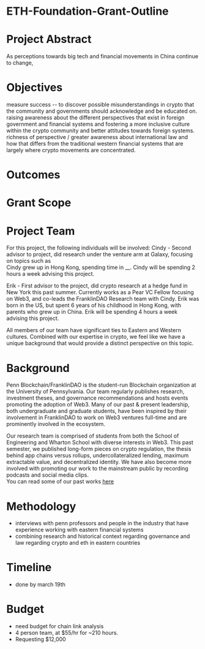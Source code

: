 # ETH-Foundation-Grant-Outline



# Project Abstract
As perceptions towards big tech and financial movements in China continue to change, 

# Objectives
measure success -- to discover possible misunderstandings in crypto that the community and governments should acknowledge and be educated on. raising awareness about the different perspectives that exist in foreign government and financial systems and fostering a more inclusive culture within the crypto community and better attitudes towards foreign systems. richness of perspective / greater awareness about international law and how that differs from the traditional western financial systems that are largely where crypto movements are concentrated. 


# Outcomes

# Grant Scope

# Project Team

For this project, the following individuals will be involved:
Cindy - Second advisor to project, did research under the venture arm at Galaxy, focusing on topics such as     
Cindy grew up in Hong Kong, spending time in __. Cindy will be spending 2 hours a week advising this project.     

Erik - First advisor to the project, did crypto research at a hedge fund in New York this past summer. Currently works as a Pear VC Fellow focusing on Web3, and co-leads the FranklinDAO Research team with Cindy. Erik was born in the US, but spent 6 years of his childhood in Hong Kong, with parents who grew up in China. Erik will be spending 4 hours a week advising this project.     

All members of our team have significant ties to Eastern and Western cultures. Combined with our expertise in crypto, we feel like we have a unique background that would provide a distinct perspective on this topic. 

# Background
Penn Blockchain/FranklinDAO is the student-run Blockchain organization at the University of Pennsylvania. Our team regularly publishes research, investment theses, and governance recommendations and hosts events promoting the adoption of Web3. Many of our past & present leadership, both undergraduate and graduate students, have been inspired by their involvement in FranklinDAO to work on Web3 ventures full-time and are prominently involved in the ecosystem.   
    
Our research team is comprised of students from both the School of Engineering and Wharton School with diverse interests in Web3. This past semester, we published long-form pieces on crypto regulation, the thesis behind app chains versus rollups, undercollateralized lending, maximum extractable value, and decentralized identity. We have also become more involved with promoting our work to the mainstream public by recording podcasts and social media clips.  
You can read some of our past works [here](franklindao.substack.com)

# Methodology
- interviews with penn professors and people in the industry that have experience working with eastern financial systems
- combining research and historical context regarding governance and law regarding crypto and eth in eastern countries

# Timeline
- done by march 19th

# Budget
- need budget for chain link analysis
- 4 person team, at $55/hr for ~210 hours.
- Requesting $12,000 
